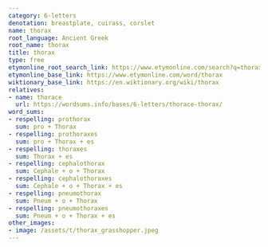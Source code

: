 ```yaml
---
category: 6-letters
denotation: breastplate, cuirass, corslet
name: thorax
root_language: Ancient Greek
root_name: thorax
title: thorax
type: free
etymonline_root_search_link: https://www.etymonline.com/search?q=thorax
etymonline_base_link: https://www.etymonline.com/word/thorax
wiktionary_base_link: https://en.wiktionary.org/wiki/thorax
relatives:
- name: thorace
  url: https://wordsums.info/bases/6-letters/thorace-thorax/
word_sums:
- respelling: prothorax
  sum: pro + Thorax
- respelling: prothoraxes
  sum: pro + Thorax + es
- respelling: thoraxes
  sum: Thorax + es
- respelling: cephalothorax
  sum: Cephale + o + Thorax
- respelling: cephalothoraxes
  sum: Cephale + o + Thorax + es
- respelling: pneumothorax
  sum: Pneum + o + Thorax
- respelling: pneumothoraxes
  sum: Pneum + o + Thorax + es
other_images:
- image: /assets/t/thorax_grasshopper.jpeg
---
```

